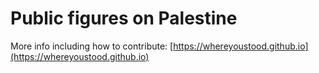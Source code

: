 # Public figures on Palestine

More info including how to contribute: [https://whereyoustood.github.io](https://whereyoustood.github.io)
